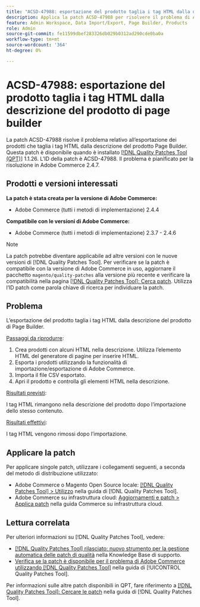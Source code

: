 ```yaml
---
title: "ACSD-47988: esportazione del prodotto taglia i tag HTML dalla descrizione del prodotto di page builder"
description: Applica la patch ACSD-47988 per risolvere il problema di Adobe Commerce, in cui l’esportazione del prodotto taglia i tag HTML dalla descrizione del prodotto del generatore di pagine.
feature: Admin Workspace, Data Import/Export, Page Builder, Products
role: Admin
source-git-commit: fe11599dbef283326db029b0312ad290cde0ba0a
workflow-type: tm+mt
source-wordcount: '364'
ht-degree: 0%

---
```


# ACSD-47988: esportazione del prodotto taglia i tag HTML dalla descrizione del prodotto di page builder

La patch ACSD-47988 risolve il problema relativo all’esportazione dei prodotti che taglia i tag HTML dalla descrizione del prodotto Page Builder. Questa patch è disponibile quando è installato [[!DNL Quality Patches Tool (QPT)]](https://experienceleague.adobe.com/it/docs/commerce-knowledge-base/kb/announcements/commerce-announcements/magento-quality-patches-released-new-tool-to-self-serve-quality-patches) 1.1.26. L’ID della patch è ACSD-47988. Il problema è pianificato per la risoluzione in Adobe Commerce 2.4.7.

## Prodotti e versioni interessati

**La patch è stata creata per la versione di Adobe Commerce:**

* Adobe Commerce (tutti i metodi di implementazione) 2.4.4

**Compatibile con le versioni di Adobe Commerce:**

* Adobe Commerce (tutti i metodi di implementazione) 2.3.7 - 2.4.6

>[!NOTE]
>
>La patch potrebbe diventare applicabile ad altre versioni con le nuove versioni di [!DNL Quality Patches Tool]. Per verificare se la patch è compatibile con la versione di Adobe Commerce in uso, aggiornare il pacchetto `magento/quality-patches` alla versione più recente e verificare la compatibilità nella pagina [[!DNL Quality Patches Tool]: Cerca patch](https://experienceleague.adobe.com/tools/commerce-quality-patches/index.html?lang=it). Utilizza l’ID patch come parola chiave di ricerca per individuare la patch.

## Problema

L’esportazione del prodotto taglia i tag HTML dalla descrizione del prodotto di Page Builder.

<u>Passaggi da riprodurre</u>:

1. Crea prodotti con alcuni HTML nella descrizione. Utilizza l’elemento HTML del generatore di pagine per inserire HTML.
1. Esporta i prodotti utilizzando la funzionalità di importazione/esportazione di Adobe Commerce.
1. Importa il file CSV esportato.
1. Apri il prodotto e controlla gli elementi HTML nella descrizione.

<u>Risultati previsti</u>:

I tag HTML rimangono nella descrizione del prodotto dopo l’importazione dello stesso contenuto.

<u>Risultati effettivi</u>:

I tag HTML vengono rimossi dopo l’importazione.

## Applicare la patch

Per applicare singole patch, utilizzare i collegamenti seguenti, a seconda del metodo di distribuzione utilizzato:

* Adobe Commerce o Magento Open Source locale: [[!DNL Quality Patches Tool] > Utilizzo](/help/tools/quality-patches-tool/usage.md) nella guida di [!DNL Quality Patches Tool].
* Adobe Commerce su infrastruttura cloud: [Aggiornamenti e patch > Applica patch](https://experienceleague.adobe.com/docs/commerce-cloud-service/user-guide/develop/upgrade/apply-patches.html?lang=it) nella guida Commerce su infrastruttura cloud.

## Lettura correlata

Per ulteriori informazioni su [!DNL Quality Patches Tool], vedere:

* [[!DNL Quality Patches Tool] rilasciato: nuovo strumento per la gestione automatica delle patch di qualità](https://experienceleague.adobe.com/it/docs/commerce-knowledge-base/kb/announcements/commerce-announcements/magento-quality-patches-released-new-tool-to-self-serve-quality-patches) nella Knowledge Base di supporto.
* [Verifica se la patch è disponibile per il problema di Adobe Commerce utilizzando  [!DNL Quality Patches Tool]](/help/tools/quality-patches-tool/patches-available-in-qpt/check-patch-for-magento-issue-with-magento-quality-patches.md) nella guida di [!UICONTROL Quality Patches Tool].


Per informazioni sulle altre patch disponibili in QPT, fare riferimento a [[!DNL Quality Patches Tool]: Cercare le patch](https://experienceleague.adobe.com/tools/commerce-quality-patches/index.html?lang=it) nella guida di [!DNL Quality Patches Tool].
